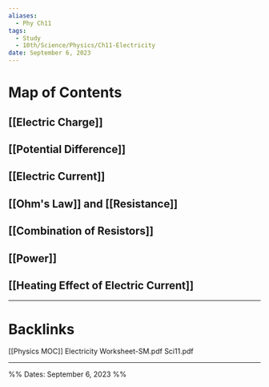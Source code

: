 ```yaml
---
aliases:
  - Phy Ch11
tags:
  - Study
  - 10th/Science/Physics/Ch11-Electricity
date: September 6, 2023
---
```

# Map of Contents
## [[Electric Charge]]
## [[Potential Difference]]
## [[Electric Current]]
## [[Ohm's Law]] and [[Resistance]]
## [[Combination of Resistors]]
## [[Power]]
## [[Heating Effect of Electric Current]]

---
# Backlinks
[[Physics MOC]]
Electricity Worksheet-SM.pdf
Sci11.pdf

---

%%
Dates: September 6, 2023
%%